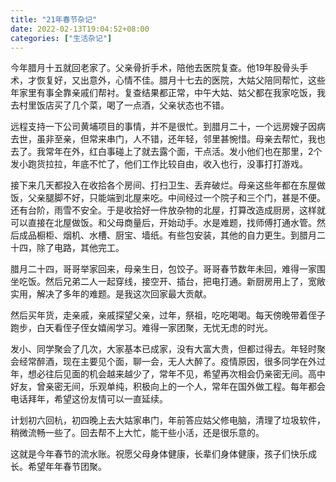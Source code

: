 ```yaml
---
title: "21年春节杂记"
date: 2022-02-13T19:04:52+08:00
categories: ["生活杂记"]
---
```


今年腊月十五就回老家了。父亲骨折手术，陪他去医院复查。他19年股骨头手术，才恢复好，又出意外，心情不佳。腊月十七去的医院，大姑父陪同帮忙，这些年家里有事全靠亲戚们帮衬。复查结果都正常，中午大姑、姑父都在我家吃饭，我去村里饭店买了几个菜，喝了一点酒，父亲状态也不错。

远程支持一下公司黄埔项目的事情，并不是很忙。到腊月二十，一个远房嫂子因病去世，虽非至亲，但常来串门，人不错，还年轻，邻里甚惋惜。母亲去帮忙，我也去了。我常年在外，红白事碰上了就去露个面，干点活。发小他们也在那里，2个发小跑货拉拉，年底不忙了，他们工作比较自由，收入也行，没事打打游戏。

接下来几天都投入在收拾各个房间、打扫卫生、丢弃破烂。母亲这些年都在东屋做饭，父亲腿脚不好，只能端到北屋来吃。中间经过一个院子和三个门，甚是不便。还有台阶，雨雪不安全。于是收拾好一件放杂物的北屋，打算改造成厨房，这样就可以直接在北屋做饭。和父母商量后，开始动手。水是难题，找师傅打通水管。然后成品橱柜、烟机、水槽、厨宝、墙纸。有些包安装，其他的自力更生。到腊月二十四，除了电路，其他完工。

腊月二十四，哥哥举家回来，母亲生日，包饺子。哥哥春节数年未回，难得一家围坐吃饭。然后兄弟二人一起穿线，接空开、插台，把电打通。新厨房用上了，宽敞实用，解决了多年的难题。是我这次回家最大贡献。

然后买年货，走亲戚，亲戚探望父亲，过年，祭祖，吃吃喝喝。每天傍晚带着侄子跑步，白天看侄子侄女嬉闹学习。难得一家团聚，无忧无虑的时光。

发小、同学聚会了几次，大家基本已成家，没有大富大贵，但都过得去。年轻时聚会经常醉酒，现在主要见个面，聊一会，无人大醉了。疫情原因，很多同学在外过年，想必往后见面的机会越来越少了，常年不见，希望再次相会仍亲密无间。高中好友，曾亲密无间，乐观单纯，积极向上的一个人，常年在国外做工程。每年都会电话拜年，希望这份友情可以一直延续。

计划初六回杭，初四晚上去大姑家串门，年前答应姑父修电脑，清理了垃圾软件，稍微流畅一些了。回去帮不上大忙，能干些小活，还是很乐意的。

这就是今年春节的流水账。祝愿父母身体健康，长辈们身体健康，孩子们快乐成长。希望年年春节团聚。